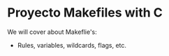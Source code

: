 # Proyecto Makefiles with C
We will cover about Makeflie's:
- Rules, variables, wildcards, flags, etc.
